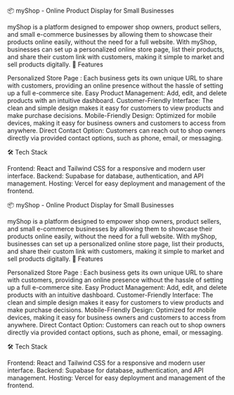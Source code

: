 📦 myShop - Online Product Display for Small Businesses

myShop is a platform designed to empower shop owners, product sellers, and small e-commerce businesses by allowing them to showcase their products online easily, without the need for a full website. With myShop, businesses can set up a personalized online store page, list their products, and share their custom link with customers, making it simple to market and sell products digitally.
🎉 Features

Personalized Store Page : Each business gets its own unique URL to share with customers, providing an online presence without the hassle of setting up a full e-commerce site.
Easy Product Management: Add, edit, and delete products with an intuitive dashboard.
Customer-Friendly Interface: The clean and simple design makes it easy for customers to view products and make purchase decisions.
Mobile-Friendly Design: Optimized for mobile devices, making it easy for business owners and customers to access from anywhere.
Direct Contact Option: Customers can reach out to shop owners directly via provided contact options, such as phone, email, or messaging.

🛠️ Tech Stack

Frontend: React and Tailwind CSS for a responsive and modern user interface.
Backend: Supabase for database, authentication, and API management.
Hosting: Vercel for easy deployment and management of the frontend.

📦 myShop - Online Product Display for Small Businesses

myShop is a platform designed to empower shop owners, product sellers, and small e-commerce businesses by allowing them to showcase their products online easily, without the need for a full website. With myShop, businesses can set up a personalized online store page, list their products, and share their custom link with customers, making it simple to market and sell products digitally. 🎉 Features

Personalized Store Page : Each business gets its own unique URL to share with customers, providing an online presence without the hassle of setting up a full e-commerce site. Easy Product Management: Add, edit, and delete products with an intuitive dashboard. Customer-Friendly Interface: The clean and simple design makes it easy for customers to view products and make purchase decisions. Mobile-Friendly Design: Optimized for mobile devices, making it easy for business owners and customers to access from anywhere. Direct Contact Option: Customers can reach out to shop owners directly via provided contact options, such as phone, email, or messaging.

🛠️ Tech Stack

Frontend: React and Tailwind CSS for a responsive and modern user interface. Backend: Supabase for database, authentication, and API management. Hosting: Vercel for easy deployment and management of the frontend.
